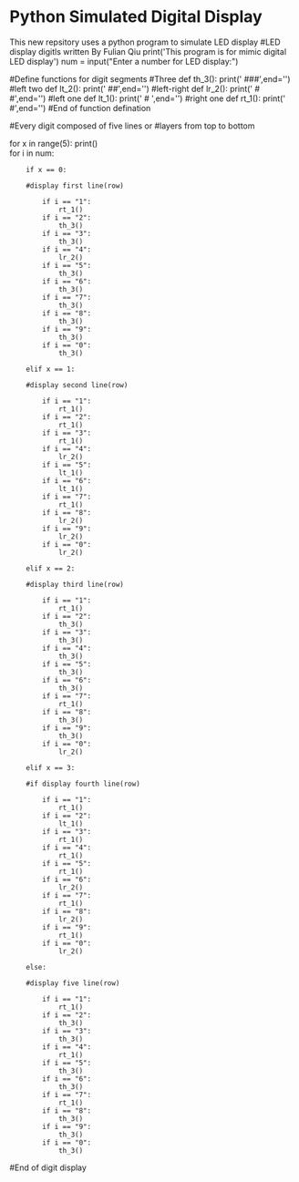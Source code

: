 # Python Simulated Digital Display
This new repsitory uses a python program to simulate LED display
#LED display digitls written By Fulian Qiu
print('This program is for mimic digital LED display')
num = input("Enter a number for LED display:")

#Define functions for digit segments
#Three
def th_3():
    print(' ###',end='')
#left two
def lt_2():
    print(' ##',end='')
#left-right
def lr_2():
    print(' # #',end='')
#left one 
def lt_1():
    print(' #  ',end='')
#right one
def rt_1():
    print('   #',end='')
#End of function defination
    
#Every digit composed of five lines or
#layers from top to bottom
    
for x in range(5):
    print()     
    for i in num:

        if x == 0:
            
        #display first line(row)

            if i == "1":
                rt_1()
            if i == "2":
                th_3()
            if i == "3":
                th_3()
            if i == "4":
                lr_2()
            if i == "5":
                th_3()
            if i == "6":
                th_3()
            if i == "7":
                th_3()
            if i == "8":
                th_3()
            if i == "9":
                th_3()
            if i == "0":
                th_3()
            
        elif x == 1:
            
        #display second line(row)
            
            if i == "1":
                rt_1()
            if i == "2":
                rt_1()
            if i == "3":
                rt_1()
            if i == "4":
                lr_2()
            if i == "5":
                lt_1()
            if i == "6":
                lt_1()
            if i == "7":
                rt_1()
            if i == "8":
                lr_2()
            if i == "9":
                lr_2()
            if i == "0":
                lr_2()
            
        elif x == 2:
                
        #display third line(row)
            
            if i == "1":
                rt_1() 
            if i == "2":
                th_3()
            if i == "3":
                th_3()
            if i == "4":
                th_3()
            if i == "5":
                th_3()
            if i == "6":
                th_3()
            if i == "7":
                rt_1()
            if i == "8":
                th_3()
            if i == "9":
                th_3()
            if i == "0":
                lr_2()
            
        elif x == 3:

        #if display fourth line(row)
            
            if i == "1":
                rt_1() 
            if i == "2":
                lt_1()
            if i == "3":
                rt_1()
            if i == "4":
                rt_1()
            if i == "5":
                rt_1()
            if i == "6":
                lr_2()
            if i == "7":
                rt_1()
            if i == "8":
                lr_2()
            if i == "9":
                rt_1()
            if i == "0":
                lr_2()
            
        else:
            
        #display five line(row)
            
            if i == "1":
                rt_1() 
            if i == "2":
                th_3()
            if i == "3":
                th_3()
            if i == "4":
                rt_1()
            if i == "5":
                th_3()
            if i == "6":
                th_3()
            if i == "7":
                rt_1()
            if i == "8":
                th_3()
            if i == "9":
                th_3()
            if i == "0":
                th_3()

#End of digit display
